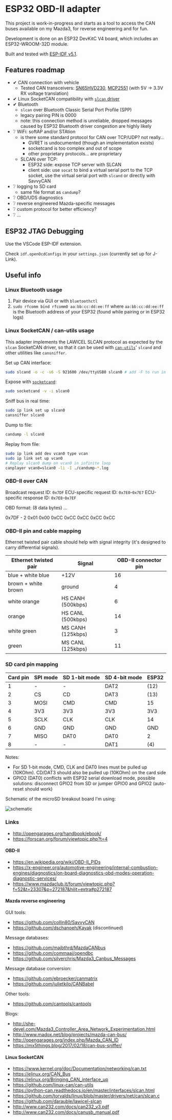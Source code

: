 # ESP32 OBD-II adapter

This project is work-in-progress and starts as a tool to access the CAN buses available on my Mazda3, for reverse engineering and for fun.

Development is done on an ESP32 DevKitC V4 board, which includes an ESP32-WROOM-32D module.

Built and tested with [ESP-IDF v5.1](https://github.com/espressif/esp-idf).

## Features roadmap

- ✔ CAN connection with vehicle
    - Tested CAN transceivers: [SN65HVD230](https://www.ti.com/product/SN65HVD230), [MCP2551](https://www.microchip.com/en-us/product/MCP2551) (with 5V -> 3.3V RX voltage translation)
- ✔ Linux SocketCAN compatibility with [`slcan` driver](https://github.com/torvalds/linux/blob/v6.0/drivers/net/can/slcan)
- ✔ Bluetooth
    - `slcan` over Bluetooth Classic Serial Port Profile (SPP)
    - legacy pairing PIN is 0000
    - note: this connection method is unreliable, dropped messages caused by ESP32 Bluetooth driver congestion are highly likely
- ❔ WiFi: softAP and/or STAtion
    - is there some standard protocol for CAN over TCP/UDP? not really...
        - GVRET is undocumented (though an implementation exists)
        - socketcand is too complex and out of scope
        - other proprietary protocols... are proprietary
    - SLCAN over TCP:
        - ESP32 side: expose TCP server with SLCAN
        - client side: use `socat` to bind a virtual serial port to the TCP socket, use the virtual serial port with `slcand` or directly with SavvyCAN
- ❔ logging to SD card
    - same file format as `candump`?
- ❔ OBD/UDS diagnostics
- ❔ reverse engineered Mazda-specific messages
- ❔ custom protocol for better efficiency?
- ❔ ...

## ESP32 JTAG Debugging

Use the VSCode ESP-IDF extension.

Check `idf.openOcdConfigs` in your `settings.json` (currently set up for J-Link).

## Useful info

### Linux Bluetooth usage

1. Pair device via GUI or with `bluetoothctl`
2. `sudo rfcomm bind rfcomm0 aa:bb:cc:dd:ee:ff` where `aa:bb:cc:dd:ee:ff` is the Bluetooth address of your ESP32 (found while pairing or in ESP32 logs)

### Linux SocketCAN / can-utils usage

This adapter implements the LAWICEL SLCAN protocol as expected by the `slcan` SocketCAN driver, so that it can be used with [`can-utils`](https://github.com/linux-can/can-utils)' `slcand` and other utilities like `cansniffer`.

Set up CAN interface:
```sh
sudo slcand -o -c -s6 -S 921600 /dev/ttyUSB0 slcan0 # add -F to run in foreground, use /dev/rfcomm0 for Bluetooth serial port
```

Expose with [`socketcand`](https://github.com/linux-can/socketcand):
```sh
sudo socketcand -v -i slcan0
```

Sniff bus in real time:
```sh
sudo ip link set up slcan0
cansniffer slcan0
```

Dump to file:
```sh
candump -l slcan0
```

Replay from file:
```sh
sudo ip link add dev vcan0 type vcan
sudo ip link set up vcan0
# Replay slcan0 dump on vcan0 in infinite loop
canplayer vcan0=slcan0 -li -I ./candump-*.log
```

### OBD-II over CAN

Broadcast request ID: `0x7DF`
ECU-specific request ID: `0x7E0`-`0x7E7`
ECU-specific response ID: `0x7E8`-`0x7EF`

OBD format: (8 data bytes) <number of bytes> <service mode> <PID> ...

0x7DF - 2 0x01 0x00 0xCC 0xCC 0xCC 0xCC 0xCC

### OBD-II pin and cable mapping

Ethernet twisted pair cable should help with signal integrity (it's designed to carry differential signals).

| Ethernet twisted pair | Signal            | OBD-II connector pin
| --------------------- | ----------------- | -
| blue + white blue     | +12V              | 16
| brown + white brown   | ground            | 4
| white orange          | HS CANH (500kbps) | 6
| orange                | HS CANL (500kbps) | 14
| white green           | MS CANH (125kbps) | 3
| green                 | MS CANL (125kbps) | 11

### SD card pin mapping

| Card pin | SPI mode | SD 1-bit mode | SD 4-bit mode | ESP32
| -------- | -------- | ------------- | ------------- | -
| 1        | -        | -             | DAT2          | (12)
| 2        | CS       | CD            | DAT3          | (13)
| 3        | MOSI     | CMD           | CMD           | 15
| 4        | 3V3      | 3V3           | 3V3           | 3V3
| 5        | SCLK     | CLK           | CLK           | 14
| 6        | GND      | GND           | GND           | GND
| 7        | MISO     | DAT0          | DAT0          | 2
| 8        | -        | -             | DAT1          | (4)

Notes:

- For SD 1-bit mode, CMD, CLK and DAT0 lines must be pulled up (10KOhm). CD/DAT3 should also be pulled up (10KOhm) on the card side
- GPIO2 (DAT0) conflicts with ESP32 serial download mode, possible solutions: disconnect GPIO2 from SD or jumper GPIO0 and GPIO2 (auto-reset should work)

Schematic of the microSD breakout board I'm using:

![schematic](https://win.adrirobot.it/Micro_SD_Card_Module/Micro-SD-Card-Module_circuit.jpg)

### Links

- http://opengarages.org/handbook/ebook/
- https://forscan.org/forum/viewtopic.php?t=4

#### OBD-II

- https://en.wikipedia.org/wiki/OBD-II_PIDs
- https://x-engineer.org/automotive-engineering/internal-combustion-engines/diagnostics/on-board-diagnostics-obd-modes-operation-diagnostic-services/
- https://www.mazdaclub.it/forum/viewtopic.php?f=52&t=23307&p=272187&hilit=extra#p272187

#### Mazda reverse engineering

GUI tools:
- https://github.com/collin80/SavvyCAN
- https://github.com/dschanoeh/Kayak (discontinued)

Message databases:
- https://github.com/majbthrd/MazdaCANbus
- https://github.com/commaai/opendbc
- https://github.com/silverchris/Mazda3_Canbus_Messages

Message database conversion:
- https://github.com/ebroecker/canmatrix
- https://github.com/julietkilo/CANBabel

Other tools:
- https://github.com/cantools/cantools

Blogs:
- http://she-devel.com/Mazda3_Controller_Area_Network_Experimentation.html
- http://www.madox.net/blog/projects/mazda-can-bus/
- http://opengarages.org/index.php/Mazda_CAN_ID
- https://mx5things.blog/2017/02/18/can-bus-sniffer/

#### Linux SocketCAN

- https://www.kernel.org/doc/Documentation/networking/can.txt
- https://elinux.org/CAN_Bus
- https://elinux.org/Bringing_CAN_interface_up
- https://github.com/linux-can/can-utils
- https://python-can.readthedocs.io/en/master/interfaces/slcan.html
- https://github.com/torvalds/linux/blob/master/drivers/net/can/slcan.c
- https://github.com/darauble/lawicel-slcan
- http://www.can232.com/docs/can232_v3.pdf
- http://www.can232.com/docs/canusb_manual.pdf
